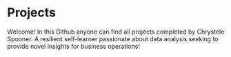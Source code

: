 # Projects

Welcome! In this Github anyone can find all projects completed by Chrystele Spooner. A resilient self-learner passionate about data analysis seeking to provide novel insights for business operations!
